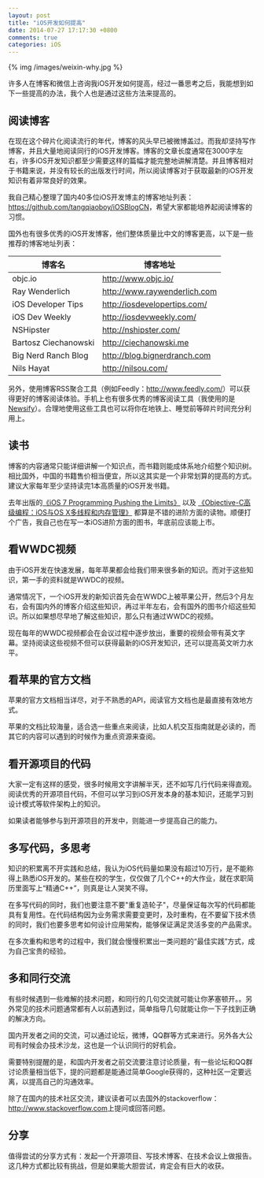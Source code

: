 ```yaml
---
layout: post
title: "iOS开发如何提高"
date: 2014-07-27 17:17:30 +0800
comments: true
categories: iOS
---
```


{% img /images/weixin-why.jpg %}

许多人在博客和微信上咨询我iOS开发如何提高，经过一番思考之后，我能想到如下一些提高的办法，我个人也是通过这些方法来提高的。

## 阅读博客

在现在这个碎片化阅读流行的年代，博客的风头早已被微博盖过。而我却坚持写作博客，并且大量地阅读同行的iOS开发博客。博客的文章长度通常在3000字左右，许多iOS开发知识都至少需要这样的篇幅才能完整地讲解清楚。并且博客相对于书籍来说，并没有较长的出版发行时间，所以阅读博客对于获取最新的iOS开发知识有着非常良好的效果。

我自己精心整理了国内40多位iOS开发博主的博客地址列表：<https://github.com/tangqiaoboy/iOSBlogCN>，希望大家都能培养起阅读博客的习惯。

国外也有很多优秀的iOS开发博客，他们整体质量比中文的博客更高，以下是一些推荐的博客地址列表：

博客名 | 博客地址
----- | -----
objc.io | <http://www.objc.io/>
Ray Wenderlich| <http://www.raywenderlich.com>
iOS Developer Tips | <http://iosdevelopertips.com/>
iOS Dev Weekly | <http://iosdevweekly.com/>
NSHipster | <http://nshipster.com/>
Bartosz Ciechanowski | <http://ciechanowski.me>
Big Nerd Ranch Blog | <http://blog.bignerdranch.com>
Nils Hayat | <http://nilsou.com/>


另外，使用博客RSS聚合工具（例如Feedly：<http://www.feedly.com/>）可以获得更好的博客阅读体验。手机上也有很多优秀的博客阅读工具（我使用的是[Newsify](http://newsify.co/)）。合理地使用这些工具也可以将你在地铁上、睡觉前等碎片时间充分利用上。

## 读书

博客的内容通常只能详细讲解一个知识点，而书籍则能成体系地介绍整个知识树。相比国外，中国的书籍售价相当便宜，所以这其实是一个非常划算的提高的方式。建议大家每年至少坚持读完1本高质量的iOS开发书籍。

去年出版的[《iOS 7 Programming Pushing the Limits》](http://as.wiley.com/WileyCDA/WileyTitle/productCd-1118818342.html) 以及  [《Objective-C高级编程：iOS与OS X多线程和内存管理》](http://item.jd.com/11258970.html) 都算是不错的进阶方面的读物。顺便打个广告，我自己也在写一本iOS进阶方面的图书，年底前应该能上市。

## 看WWDC视频

由于iOS开发在快速发展，每年苹果都会给我们带来很多新的知识。而对于这些知识，第一手的资料就是WWDC的视频。

通常情况下，一个iOS开发的新知识首先会在WWDC上被苹果公开，然后3个月左右，会有国内外的博客介绍这些知识，再过半年左右，会有国外的图书介绍这些知识。所以如果想尽早地了解这些知识，那么只有通过WWDC的视频。

现在每年的WWDC视频都会在会议过程中逐步放出，重要的视频会带有英文字幕。坚持阅读这些视频不但可以获得最新的iOS开发知识，还可以提高英文听力水平。

## 看苹果的官方文档

苹果的官方文档相当详尽，对于不熟悉的API，阅读官方文档也是最直接有效地方式。

苹果的文档比较海量，适合选一些重点来阅读，比如人机交互指南就是必读的，而其它的内容可以遇到的时候作为重点资源来查阅。

## 看开源项目的代码

大家一定有这样的感受，很多时候用文字讲解半天，还不如写几行代码来得直观。阅读优秀的开源项目代码，不但可以学习到iOS开发本身的基本知识，还能学习到设计模式等软件架构上的知识。

如果读者能够参与到开源项目的开发中，则能进一步提高自己的能力。

## 多写代码，多思考

知识的积累离不开实践和总结，我认为iOS代码量如果没有超过10万行，是不能称得上熟悉iOS开发的。某些在校的学生，仅仅做了几个C++的大作业，就在求职简历里面写上“精通C++”，则真是让人哭笑不得。

在多写代码的同时，我们也要注意不要"重复造轮子"，尽量保证每次写的代码都能具有复用性。在代码结构因为业务需求需要变更时，及时重构，在不要留下技术债的同时，我们也要多思考如何设计应用架构，能够保证满足灵活多变的产品需求。

在多次重构和思考的过程中，我们就会慢慢积累出一类问题的“最佳实践”方式，成为自己宝贵的经验。

## 多和同行交流

有些时候遇到一些难解的技术问题，和同行的几句交流就可能让你茅塞顿开。。另外常见的技术问题通常都有人以前遇到过，简单指导几句就能让你一下子找到正确的解决方向。

国内开发者之间的交流，可以通过论坛，微博，QQ群等方式来进行。另外各大公司有时候会办技术沙龙，这也是一个认识同行的好机会。

需要特别提醒的是，和国内开发者之前交流要注意讨论质量，有一些论坛和QQ群讨论质量相当低下，提的问题都是能通过简单Google获得的，这种社区一定要远离，以提高自己的沟通效率。

除了在国内的技术社区交流，建议读者可以去国外的stackoverflow：<http://www.stackoverflow.com>上提问或回答问题。

## 分享

值得尝试的分享方式有：发起一个开源项目、写技术博客、在技术会议上做报告。这几种方式都比较有挑战，但是如果能大胆尝试，肯定会有巨大的收获。